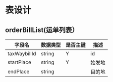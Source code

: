 # 表设计

## orderBillList(运单列表）

| 字段名 | 数据类型 | 是否主键 | 描述 |
|--------|--------|--------|--------|
|  taxWaybillId  |   string     |   Y     |    id    |
|  startPlace  |   string     |   Y     |    始发地    |
|  endPlace  |   string     |        |    目的地    |
